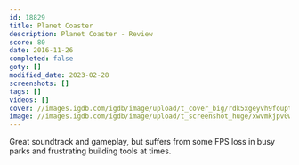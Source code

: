 ```yaml
---
id: 18829
title: Planet Coaster
description: Planet Coaster - Review
score: 80
date: 2016-11-26
completed: false
goty: []
modified_date: 2023-02-28
screenshots: []
tags: []
videos: []
cover: //images.igdb.com/igdb/image/upload/t_cover_big/rdk5xgeyvh9foupt0vu3.jpg
image: //images.igdb.com/igdb/image/upload/t_screenshot_huge/xwvmkjpv0wy82ezqedjq.jpg
---
```

Great soundtrack and gameplay, but suffers from some FPS loss in busy parks and frustrating building tools at times.